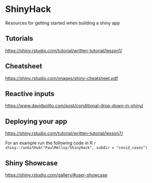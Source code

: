 # ShinyHack
Resources for getting started when building a shiny app

## Tutorials
https://shiny.rstudio.com/tutorial/written-tutorial/lesson1/  

## Cheatsheet
https://shiny.rstudio.com/images/shiny-cheatsheet.pdf  


## Reactive inputs
https://www.davidsolito.com/post/conditional-drop-down-in-shiny/  


## Deploying your app
https://shiny.rstudio.com/tutorial/written-tutorial/lesson7/  

For an example run the following code in R
`r shiny::runGitHub("PaulMelloy/ShinyHack", subdir = "covid_cases")`

## Shiny Showcase
https://shiny.rstudio.com/gallery/#user-showcase  
